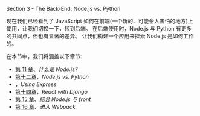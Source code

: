 Section 3 - The Back-End: Node.js vs. Python

现在我们已经看到了 JavaScript 如何在前端(一个新的、可能令人害怕的地方)上使用，让我们切换一下，转到后端。 在后端使用时，Node.js 与 Python 有更多的共同点，但也有显著的差异。 让我们构建一个应用来探索 Node.js 是如何工作的。

在本节中，我们将涵盖以下章节:

*   [第 11 章](11.html)、*什么是 Node.js?*
*   [第十二章](12.html)，*Node.js vs. Python*
*   ，*Using Express*
*   [第十四章](14.html)，*React with Django*
*   [第 15 章](15.html)、*结合 Node.js 与 front*
*   [第 16 章](16.html)、*进入 Webpack*